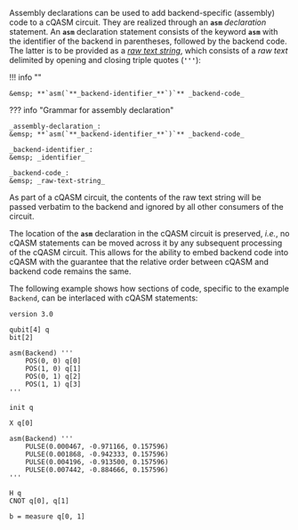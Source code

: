 Assembly declarations can be used to add backend-specific (assembly) code to a cQASM circuit.
They are realized through an **`asm`** _declaration_ statement.
An **`asm`** declaration statement consists of the keyword **`asm`** with the identifier of the backend in parentheses,
followed by the backend code.
The latter is to be provided as a [_raw text string_](../tokens/raw_text_string.md),
which consists of a _raw text_ delimited by opening and closing triple quotes (**`'''`**):

!!! info "" 
    
    &emsp; **`asm(`**_backend-identifier_**`)`** _backend-code_

??? info "Grammar for assembly declaration"
    
    _assembly-declaration_:  
    &emsp; **`asm(`**_backend-identifier_**`)`** _backend-code_

    _backend-identifier_:  
    &emsp; _identifier_

    _backend-code_:  
    &emsp; _raw-text-string_

As part of a cQASM circuit, the contents of the raw text string will be passed verbatim to the backend
and ignored by all other consumers of the circuit.

The location of the **`asm`** declaration in the cQASM circuit is preserved,
_i.e._, no cQASM statements can be moved across it by any subsequent processing of the cQASM circuit.
This allows for the ability to embed backend code into cQASM 
with the guarantee that the relative order between cQASM and backend code remains the same.

The following example shows how sections of code, specific to the example `Backend`,
can be interlaced with cQASM statements:

```linenums="1", hl_lines="6-11 17-22"
version 3.0

qubit[4] q
bit[2]

asm(Backend) '''
    POS(0, 0) q[0]
    POS(1, 0) q[1]
    POS(0, 1) q[2]
    POS(1, 1) q[3]
'''

init q

X q[0]

asm(Backend) '''
    PULSE(0.000467, -0.971166, 0.157596)
    PULSE(0.001868, -0.942333, 0.157596)
    PULSE(0.004196, -0.913500, 0.157596)
    PULSE(0.007442, -0.884666, 0.157596)
'''

H q
CNOT q[0], q[1]

b = measure q[0, 1]

```
